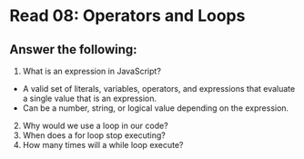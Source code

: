 # Read 08: Operators and Loops

## Answer the following:

1. What is an expression in JavaScript?

- A valid set of literals, variables, operators, and expressions that evaluate a single value that is an expression.
- Can be a number, string, or logical value depending on the expression.

2. Why would we use a loop in our code?
3. When does a for loop stop executing?
4. How many times will a while loop execute?